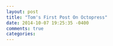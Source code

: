 ```yaml
---
layout: post
title: "Tom's First Post On Octopress"
date: 2014-10-07 19:25:35 -0400
comments: true
categories: 
---
```

